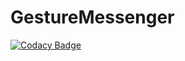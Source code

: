 # GestureMessenger
[![Codacy Badge](https://api.codacy.com/project/badge/Grade/6f63bafda4104e0cac5a6080bd1de3c6)](https://app.codacy.com/app/ritikchanna/GestureMessenger?utm_source=github.com&utm_medium=referral&utm_content=ritikchanna/GestureMessenger&utm_campaign=Badge_Grade_Dashboard)